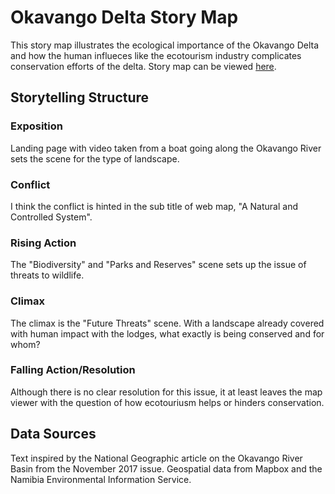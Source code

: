 # Okavango Delta Story Map
This story map illustrates the ecological importance of the Okavango Delta and how the human influeces like the ecotourism industry complicates conservation efforts of the delta.
Story map can be viewed [here][].

## Storytelling Structure

### Exposition
Landing page with video taken from a boat going along the Okavango River sets the scene for the type of landscape.

### Conflict
I think the conflict is hinted in the sub title of web map, "A Natural and Controlled System".

### Rising Action
The "Biodiversity" and "Parks and Reserves" scene sets up the issue of threats to wildlife. 

### Climax
The climax is the "Future Threats" scene. With a landscape already covered with human impact with the lodges, what exactly is being conserved and for whom?

### Falling Action/Resolution
Although there is no clear resolution for this issue, it at least leaves the map viewer with the question of how ecotouriusm helps or hinders conservation. 

## Data Sources

Text inspired by the National Geographic article on the Okavango River Basin from the November 2017 issue.
Geospatial data from Mapbox and the Namibia Environmental Information Service.

[here]: https://hannahfriedrich.github.io/delta/
